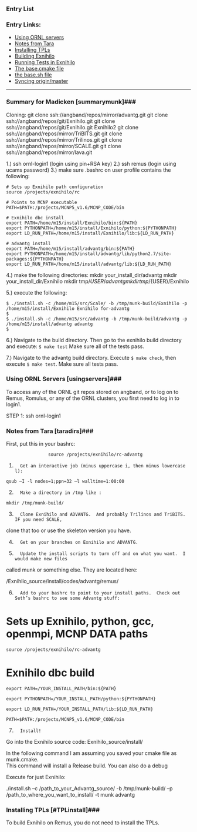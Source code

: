 ### Entry List
### Entry Links: ###

* [Using ORNL servers](#usingservers)
* [Notes from Tara](#taradirs)
* [Installing TPLs](#TPLinstall)
* [Building Exnihilo](#exnihilobuild)
* [Running Tests in Exnihilo](#exnihilotest)
* [The base.cmake file](#cmakebase)
* [the base.sh file](#shellbase)
* [Syncing origin/master](#syncing)


***

### Summary for Madicken [summarymunk]###


Cloning:
git clone ssh://angband/repos/mirror/advantg.git
git clone ssh://angband/repos/git/Exnihilo.git
git clone ssh://angband/repos/git/Exnihilo.git Exnihilo2
git clone ssh://angband/repos/mirror/TriBITS.git
git clone ssh://angband/repos/mirror/Trilinos.git
git clone ssh://angband/repos/mirror/SCALE.git
git clone ssh://angband/repos/mirror/lava.git

1.) ssh ornl-login1 (login using pin+RSA key)
2.) ssh remus (login using ucams password)
3.) make sure .bashrc on user profile contains the following:
```
# Sets up Exnihilo path configuration
source /projects/exnihilo/rc

# Points to MCNP executable
PATH=$PATH:/projects/MCNP5_v1.6/MCNP_CODE/bin

# Exnihilo dbc install
export PATH=/home/m15/install/Exnihilo/bin:${PATH}
export PYTHONPATH=/home/m15/install/Exnihilo/python:${PYTHONPATH}
export LD_RUN_PATH=/home/m15/install/Exnihilo/lib:${LD_RUN_PATH}

# advantg install
export PATH=/home/m15/install/advantg/bin:${PATH}
export PYTHONPATH=/home/m15/install/advantg/lib/python2.7/site-packages:${PYTHONPATH}
export LD_RUN_PATH=/home/m15/install/advantg/lib:${LD_RUN_PATH}
```
4.) make the following directories:
mkdir your_install_dir/advantg
mkdir your_install_dir/Exnihilo
mkdir tmp/${USER}/advantg
mkdir tmp/${USER}/Exnihilo

5.) execute the following: 
```
$ ./install.sh -c /home/m15/src/Scale/ -b /tmp/munk-build/Exnihilo -p 
/home/m15/install/Exnihilo Exnihilo for-advantg
$
$ ./install.sh -c /home/m15/src/advantg -b /tmp/munk-build/advantg -p /home/m15/install/advantg advantg
$
```

6.) Navigate to the build directory. Then go to the exnihilo build directory and execute: `$ make test`
Make sure all of the tests pass. 

7.) Navigate to the advantg build directory. Execute `$ make check`, then execute `$ make test`.
Make sure all tests pass. 






### Using ORNL Servers [usingservers]###

To access any of the ORNL git repos stored on angband, or to log on to Remus, Romulus, or
any of the ORNL clusters, you first need to log in to login1. 

STEP 1:
ssh ornl-login1


### Notes from Tara [taradirs]###


First, put this in your bashrc:
```
                source /projects/exnihilo/rc-advantg
```

1)       Get an interactive job (minus uppercase i, then minus lowercase l): 
```
qsub –I -l nodes=1;ppn=32 –l walltime=1:00:00
```

2)       Make a directory in /tmp like : 
```
mkdir /tmp/munk-build/
```

3)       Clone Exnihilo and ADVANTG.  And probably Trilinos and TriBITS.  IF you need SCALE, 
clone that too or use the skeleton version you have.

4)       Get on your branches on Exnihilo and ADVANTG.

5)       Update the install scripts to turn off and on what you want.  I would make new files
 called munk or something else. They are located here:

/Exnihilo_source/install/codes/advantg/remus/

6)       Add to your bashrc to point to your install paths.  Check out Seth’s bashrc to see some Advantg stuff:

 

# Sets up Exnihilo, python, gcc, openmpi, MCNP DATA paths
```
source /projects/exnihilo/rc-advantg
```
 

# Exnihilo dbc build
```
export PATH=/YOUR_INSTALL_PATH/bin:${PATH}

export PYTHONPATH=/YOUR_INSTALL_PATH/python:${PYTHONPATH}

export LD_RUN_PATH=/YOUR_INSTALL_PATH/lib:${LD_RUN_PATH}
```
 
```
PATH=$PATH:/projects/MCNP5_v1.6/MCNP_CODE/bin      
```
 

7)       Install!

Go into the Exnihilo source code: Exnihilo_source/install/

 

In the following command I am assuming you saved your cmake file as munk.cmake.  
This command will install a Release build.  You can also do a debug

 

Execute for just Exnihilo: 

./install.sh –c /path_to_your_Advantg_source/ -b /tmp/munk-build/ –p /path_to_where_you_want_to_install/ -t munk advantg


### Installing TPLs [#TPLinstall]###

To build Exnihilo on Remus, you do not need to install the TPLs. 
